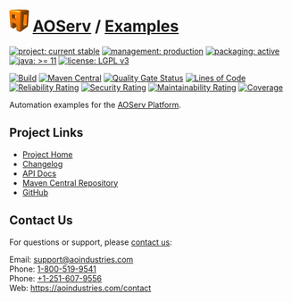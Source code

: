 # [<img src="ao-logo.png" alt="AO Logo" width="35" height="40">](https://github.com/ao-apps) [AOServ](https://aoindustries.com/aoserv/) / [Examples](https://github.com/ao-apps/aoserv-examples)

[![project: current stable](https://aoindustries.com/ao-badges/project-current-stable.svg)](https://aoindustries.com/life-cycle#project-current-stable)
[![management: production](https://aoindustries.com/ao-badges/management-production.svg)](https://aoindustries.com/life-cycle#management-production)
[![packaging: active](https://aoindustries.com/ao-badges/packaging-active.svg)](https://aoindustries.com/life-cycle#packaging-active)  
[![java: &gt;= 11](https://aoindustries.com/ao-badges/java-11.svg)](https://docs.oracle.com/en/java/javase/11/)
[![license: LGPL v3](https://aoindustries.com/ao-badges/license-lgpl-3.0.svg)](https://www.gnu.org/licenses/lgpl-3.0)

[![Build](https://github.com/ao-apps/aoserv-examples/workflows/Build/badge.svg?branch=master)](https://github.com/ao-apps/aoserv-examples/actions?query=workflow%3ABuild)
[![Maven Central](https://maven-badges.herokuapp.com/maven-central/com.aoindustries/aoserv-examples/badge.svg)](https://maven-badges.herokuapp.com/maven-central/com.aoindustries/aoserv-examples)
[![Quality Gate Status](https://sonarcloud.io/api/project_badges/measure?branch=master&project=com.aoapps.platform%3Aaoapps-examples&metric=alert_status)](https://sonarcloud.io/dashboard?branch=master&id=com.aoapps.platform%3Aaoapps-examples)
[![Lines of Code](https://sonarcloud.io/api/project_badges/measure?branch=master&project=com.aoapps.platform%3Aaoapps-examples&metric=ncloc)](https://sonarcloud.io/component_measures?branch=master&id=com.aoapps.platform%3Aaoapps-examples&metric=ncloc)  
[![Reliability Rating](https://sonarcloud.io/api/project_badges/measure?branch=master&project=com.aoapps.platform%3Aaoapps-examples&metric=reliability_rating)](https://sonarcloud.io/component_measures?branch=master&id=com.aoapps.platform%3Aaoapps-examples&metric=Reliability)
[![Security Rating](https://sonarcloud.io/api/project_badges/measure?branch=master&project=com.aoapps.platform%3Aaoapps-examples&metric=security_rating)](https://sonarcloud.io/component_measures?branch=master&id=com.aoapps.platform%3Aaoapps-examples&metric=Security)
[![Maintainability Rating](https://sonarcloud.io/api/project_badges/measure?branch=master&project=com.aoapps.platform%3Aaoapps-examples&metric=sqale_rating)](https://sonarcloud.io/component_measures?branch=master&id=com.aoapps.platform%3Aaoapps-examples&metric=Maintainability)
[![Coverage](https://sonarcloud.io/api/project_badges/measure?branch=master&project=com.aoapps.platform%3Aaoapps-examples&metric=coverage)](https://sonarcloud.io/component_measures?branch=master&id=com.aoapps.platform%3Aaoapps-examples&metric=Coverage)

Automation examples for the [AOServ Platform](https://aoindustries.com/aoserv/).

## Project Links
* [Project Home](https://aoindustries.com/aoserv/examples/)
* [Changelog](https://aoindustries.com/aoserv/examples/changelog)
* [API Docs](https://aoindustries.com/aoserv/examples/apidocs/)
* [Maven Central Repository](https://central.sonatype.com/search?namespace=com.aoindustries&q=a%3Aaoserv-examples)
* [GitHub](https://github.com/ao-apps/aoserv-examples)

## Contact Us
For questions or support, please [contact us](https://aoindustries.com/contact):

Email: [support@aoindustries.com](mailto:support@aoindustries.com)  
Phone: [1-800-519-9541](tel:1-800-519-9541)  
Phone: [+1-251-607-9556](tel:+1-251-607-9556)  
Web: https://aoindustries.com/contact
